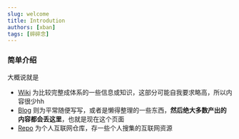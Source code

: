 ```yaml
---
slug: welcome
title: Introdution
authors: [xban]
tags: [碎碎念]
---
```


### 简单介绍

大概说就是

- [Wiki](/docs/intro) 为比较完整成体系的一些信息或知识，这部分可能自我要求略高，所以内容很少hh
- [Blog](/blog/) 则为平常随便写写，或者是懒得整理的一些东西，**然后绝大多数产出的内容都会丢这里**，也就是现在这个页面
- [Repo](/repo) 为个人互联网仓库，存一些个人搜集的互联网资源
